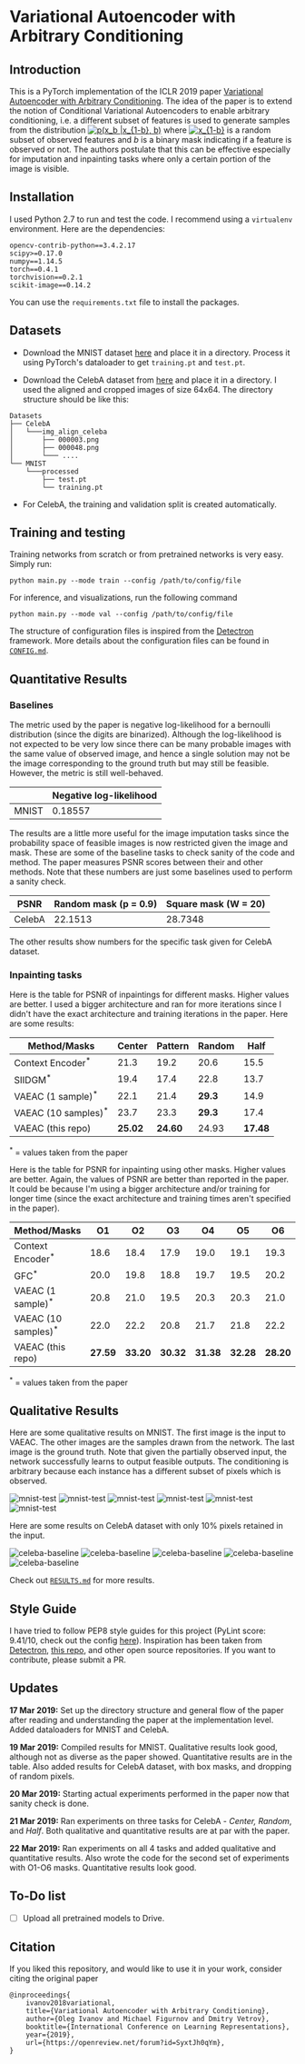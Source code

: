 # Variational Autoencoder with Arbitrary Conditioning

## Introduction
This is a PyTorch implementation of the ICLR 2019 paper [Variational Autoencoder with Arbitrary Conditioning](https://openreview.net/forum?id=SyxtJh0qYm). The idea of the paper is to extend the notion of Conditional Variational Autoencoders to enable arbitrary conditioning, i.e. a different subset of features is used to generate samples from the distribution <a href="https://www.codecogs.com/eqnedit.php?latex=p(x_b&space;|&space;x_{1-b},&space;b)" target="_blank"><img src="https://latex.codecogs.com/gif.latex?p(x_b&space;|&space;x_{1-b},&space;b)" title="p(x_b |x_{1-b}, b)" /></a> where <a href="https://www.codecogs.com/eqnedit.php?latex=x_{1-b}" target="_blank"><img src="https://latex.codecogs.com/gif.latex?x_{1-b}" title="x_{1-b}" /></a> is a random subset of observed features and _b_ is a binary mask indicating if a feature is observed or not. The authors postulate that this can be effective especially for imputation and inpainting tasks where only a certain portion of the image is visible.


## Installation
I used Python 2.7 to run and test the code. I recommend using a `virtualenv` environment. Here are the dependencies:
```
opencv-contrib-python==3.4.2.17
scipy>=0.17.0
numpy==1.14.5
torch==0.4.1
torchvision==0.2.1
scikit-image==0.14.2
```
You can use the `requirements.txt` file to install the packages.


## Datasets
- Download the MNIST dataset [here](http://yann.lecun.com/exdb/mnist/) and place it in a directory. Process it using PyTorch's dataloader to get `training.pt` and `test.pt`.

- Download the CelebA dataset from [here](http://mmlab.ie.cuhk.edu.hk/projects/CelebA.html) and place it in a directory. I used the aligned and cropped images of size 64x64. The directory structure should be like this:

```
Datasets
├── CelebA
│   └───img_align_celeba
│       ├── 000003.png
│       ├── 000048.png
│       └─── ....
└── MNIST
    └───processed
        ├── test.pt
        └── training.pt
```
- For CelebA, the training and validation split is created automatically.


## Training and testing
Training networks from scratch or from pretrained networks is very easy. Simply run:
```
python main.py --mode train --config /path/to/config/file
```
For inference, and visualizations, run the following command
```
python main.py --mode val --config /path/to/config/file
```
The structure of configuration files is inspired from the [Detectron](https://github.com/facebookresearch/Detectron) framework. More details about the configuration files can be found in [`CONFIG.md`](https://github.com/rohitrango/ICLR-challenge/blob/master/CONFIG.md).


## Quantitative Results

### Baselines
The metric used by the paper is negative log-likelihood for a bernoulli distribution (since the digits are binarized). Although the log-likelihood is not expected to be very low since there can be many probable images with the same value of observed image, and hence a single solution may not be the image corresponding to the ground truth but may still be feasible. However, the metric is still well-behaved.

|       | Negative log-likelihood | 
|-------|-------------------------|
|MNIST  | 0.18557                 |

The results are a little more useful for the image imputation tasks since the probability space of feasible images is now restricted given the image and mask. These are some of the baseline tasks to check sanity of the code and method. The paper measures PSNR scores between their and other methods. Note that these numbers are just some baselines used to perform a sanity check.


| PSNR   | Random mask (p = 0.9)     | Square mask (W = 20)  |
|--------|---------------------------|-----------------------|
| CelebA |      22.1513              |      28.7348          |    

The other results show numbers for the specific task given for CelebA dataset.

### Inpainting tasks
Here is the table for PSNR of inpaintings for different masks. Higher values are better. I used a bigger architecture and ran for more iterations since I didn't have the exact architecture and training iterations in the paper. Here are some results:

| Method/Masks                   | Center       | Pattern   | Random    | Half      |
|--------------------------------|--------------|-----------|-----------|-----------|
| Context Encoder<sup>*</sup>    | 21.3         | 19.2      | 20.6      | 15.5      |
| SIIDGM<sup>*</sup>             | 19.4         | 17.4      | 22.8      | 13.7      |
| VAEAC (1 sample)<sup>*</sup>   | 22.1         | 21.4      | **29.3**  | 14.9      |
| VAEAC (10 samples)<sup>*</sup> | 23.7         | 23.3      | **29.3**  | 17.4      |
| VAEAC (this repo)              | **25.02**    | **24.60** | 24.93     | **17.48** |

<sup>*</sup> = values taken from the paper


Here is the table for PSNR for inpainting using other masks. Higher values are better. Again, the values of PSNR are better than reported in the paper. It could be because I'm using a bigger architecture and/or training for longer time (since the exact architecture and training times aren't specified in the paper).

| Method/Masks                   | O1           | O2        | O3        | O4        | O5        | O6        |
|--------------------------------|--------------|-----------|-----------|-----------|-----------|-----------|
| Context Encoder<sup>*</sup>    | 18.6         | 18.4      | 17.9      | 19.0      | 19.1      | 19.3      |
| GFC<sup>*</sup>                | 20.0         | 19.8      | 18.8      | 19.7      | 19.5      | 20.2      |
| VAEAC (1 sample)<sup>*</sup>   | 20.8         | 21.0      | 19.5      | 20.3      | 20.3      | 21.0      |
| VAEAC (10 samples)<sup>*</sup> | 22.0         | 22.2      | 20.8      | 21.7      | 21.8      | 22.2      |
| VAEAC (this repo)              | **27.59**    | **33.20** | **30.32** | **31.38** | **32.28** | **28.20** |

<sup>*</sup> = values taken from the paper


## Qualitative Results
Here are some qualitative results on MNIST. The first image is the input to VAEAC. The other images are the samples drawn from the network. The last image is the ground truth. Note that given the partially observed input, the network successfully learns to output feasible outputs. The conditioning is arbitrary because each instance has a different subset of pixels which is observed. 

![mnist-test](https://github.com/rohitrango/ICLR-challenge/blob/master/images/MNIST/0.png)
![mnist-test](https://github.com/rohitrango/ICLR-challenge/blob/master/images/MNIST/1.png)
![mnist-test](https://github.com/rohitrango/ICLR-challenge/blob/master/images/MNIST/2.png)
![mnist-test](https://github.com/rohitrango/ICLR-challenge/blob/master/images/MNIST/3.png)
![mnist-test](https://github.com/rohitrango/ICLR-challenge/blob/master/images/MNIST/4.png)
![mnist-test](https://github.com/rohitrango/ICLR-challenge/blob/master/images/MNIST/5.png)

Here are some results on CelebA dataset with only 10% pixels retained in the input.

![celeba-baseline](https://github.com/rohitrango/ICLR-challenge/blob/master/images/celebA_random_baseline/0.png)
![celeba-baseline](https://github.com/rohitrango/ICLR-challenge/blob/master/images/celebA_random_baseline/1.png)
![celeba-baseline](https://github.com/rohitrango/ICLR-challenge/blob/master/images/celebA_random_baseline/2.png)
![celeba-baseline](https://github.com/rohitrango/ICLR-challenge/blob/master/images/celebA_random_baseline/3.png)
![celeba-baseline](https://github.com/rohitrango/ICLR-challenge/blob/master/images/celebA_random_baseline/8.png)

Check out [`RESULTS.md`](https://github.com/rohitrango/ICLR-challenge/blob/master/RESULTS.md) for more results.

## Style Guide
I have tried to follow PEP8 style guides for this project (PyLint score: 9.41/10, check out the config [here](https://github.com/rohitrango/ICLR-challenge/blob/master/.pylintrc)). Inspiration has been taken from [Detectron](https://github.com/facebookresearch/Detectron), [this repo](https://github.com/ms-sharma/Adversarial-Semisupervised-Semantic-Segmentation), and other open source repositories. If you want to contribute, please submit a PR.

## Updates
**17 Mar 2019:** Set up the directory structure and general flow of the paper after reading and understanding the paper at the implementation level. Added dataloaders for MNIST and CelebA.

**19 Mar 2019:** Compiled results for MNIST. Qualitative results look good, although not as diverse as the paper showed. Quantitative results are in the table. Also added results for CelebA dataset, with box masks, and dropping of random pixels.

**20 Mar 2019:** Starting actual experiments performed in the paper now that sanity check is done.

**21 Mar 2019:** Ran experiments on three tasks for CelebA - *Center, Random*, and *Half*. Both qualitative and quantitative results are at par with the paper. 

**22 Mar 2019:** Ran experiments on all 4 tasks and added qualitative and quantitative results. Also wrote the code for the second set of experiments with O1-O6 masks. Quantitative results look good.


## To-Do list
- [ ] Upload all pretrained models to Drive.

## Citation
If you liked this repository, and would like to use it in your work, consider citing the original paper
```
@inproceedings{
    ivanov2018variational,
    title={Variational Autoencoder with Arbitrary Conditioning},
    author={Oleg Ivanov and Michael Figurnov and Dmitry Vetrov},
    booktitle={International Conference on Learning Representations},
    year={2019},
    url={https://openreview.net/forum?id=SyxtJh0qYm},
}
```